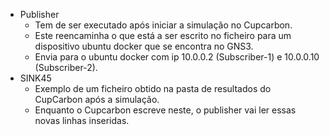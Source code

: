 - Publisher
  - Tem de ser executado após iniciar a simulação no Cupcarbon.
  - Este reencaminha o que está a ser escrito no ficheiro para um dispositivo ubuntu docker que se encontra no GNS3.
  - Envia para o ubuntu docker com ip 10.0.0.2 (Subscriber-1) e 10.0.0.10 (Subscriber-2).
- SINK45
  - Exemplo de um ficheiro obtido na pasta de resultados do CupCarbon após a simulação.
  - Enquanto o Cupcarbon escreve neste, o publisher vai ler essas novas linhas inseridas.
